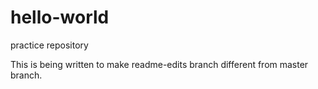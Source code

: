 # hello-world
practice repository

This is being written to make readme-edits branch different from master branch.
